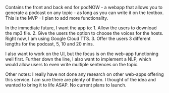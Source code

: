 Contains the front and back end for podNOW - a webapp that allows you to generate a podcast on any topic - as long as you can write it on the textbox. This is the MVP - I plan to add more functionality. 

In the immediate future, I want the app to: 1. Allow the users to download the mp3 file. 2. Give the users the option to choose the voices for the hosts. Right now, I am using Google Cloud TTS. 3. Offer the users 3 different lengths for the podcast, 5, 10 and 20 mins. 

I also want to work on the UI, but the focus is on the web-app functioning well first. Further down the line, I also want to implement a NLP, which would allow users to even write multiple sentences on the topic.

Other notes: I really have not done any research on other web-apps offering this service. I am sure there are plenty of them. I thought of the idea and wanted to bring it to life ASAP. No current plans to launch. 
